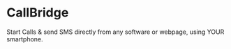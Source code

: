 # CallBridge
Start Calls &amp; send SMS directly from any software or webpage, using YOUR smartphone.
